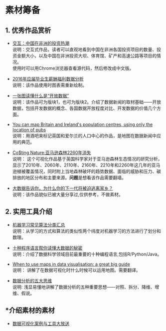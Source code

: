 # 素材筹备
## 1. 优秀作品赏析
- [交互：中国在非洲的投资热潮](http://www.aljazeera.com/indepth/interactive/2014/03/interactive-china-african-spending-spree-2014320121349799136.html)<br>
说明：交互式作品，读者可以直观地看到中国在非洲各国投资项目的数量、投资金额大小，以及中国在非洲投资大坝、体育馆、矿产和高速公路等项目的情况。<br>
使用时可以用Chrome浏览器查看源代码，然后修改成中文版。

- [2016年应届毕业生薪酬福利数据分析](http://www.lovedata.cn/jingxuan/2015/0909/5380.html)<br>
说明：该作品使用时图表需重新绘制。

- [一张图读懂什么是“开放数据”](http://www.36dsj.com/archives/33602)<br>
说明：该作品可为版块1，也可为版块2。介绍了数据新闻的取材基础——开放数据，包括开发数据的概念、各国数据开放程度对比、开发数据的价值几个方面。

- [You can map Britain and Ireland's population centres, using only the location of pubs](http://www.citymetric.com/skylines/you-can-map-britain-and-irelands-population-centres-using-only-location-pubs-1286)<br>
说明：用酒吧来标记英国和爱尔兰的人口中心的作品，是地图在数据新闻中应用的典范。

- [Co$ting Nature:亚马逊森林2260年消失](http://www.policysupport.org/costingnature)<br>
说明： 这个可视化作品基于英国科学家对于亚马逊森林生态情况的研究分析，显示了2010年、2060年、2110年、2160年、2210年和2260年这几年的亚马逊植被覆盖情况，同时附上当地森林破坏的趋势数据、面临的威胁和压力、碳排放的地区分布和主要来源。**问题**是想看该作品需要翻墙。

- [大数据告诉你，为什么你的下一代将被迫逃离家乡？](http://www.lovedata.cn/plus/view.php?aid=2254)<br>
说明：该作品貌似已被大量分享过,仅供参考，不做素材。



## 2. 实用工具介绍

- [机器学习常见算法分类汇总](http://www.lovedata.cn/ec/shujuwajue/2015/0915/5587.html)<br>
说明：从学习的方式和算法的类似性两个纬度对机器学习的方法进行了划分和数理。

- [十种程序语言帮你读懂大数据的秘密](http://www.36dsj.com/archives/10687)<br>
说明：介绍了数据科学领域目前最重要的十种编程语言,包括R/Python/Java。

- [When to use maps in data visualisation: a great big guide](http://onlinejournalismblog.com/2015/08/24/when-to-use-maps-in-data-visualisation-a-great-big-guide/)<br>
说明： 讲解了在数据可视化时什么时候可以运用地图。需要翻译。

- [数据分析的五大思维](http://www.lovedata.cn/jingxuan/2015/0909/5382.html)<br>
说明: 浅显易懂地讲解了数据分析的五种重要思想——对照、拆分、降维、增维、假说。


## *介绍素材的素材
- [数据可视化案例与工具大放送](http://www.36dsj.com/archives/32083)